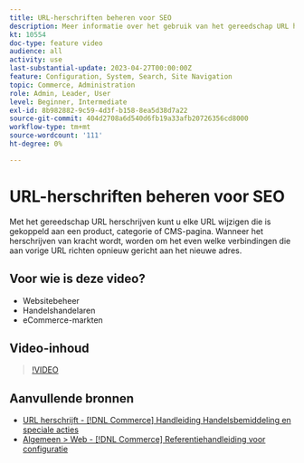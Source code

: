 ```yaml
---
title: URL-herschriften beheren voor SEO
description: Meer informatie over het gebruik van het gereedschap URL herschrijven om URL's te wijzigen die zijn gekoppeld aan een product, categorie of CMS-pagina.
kt: 10554
doc-type: feature video
audience: all
activity: use
last-substantial-update: 2023-04-27T00:00:00Z
feature: Configuration, System, Search, Site Navigation
topic: Commerce, Administration
role: Admin, Leader, User
level: Beginner, Intermediate
exl-id: 8b982882-9c59-4d3f-b158-8ea5d38d7a22
source-git-commit: 404d2708a6d540d6fb19a33afb20726356cd8000
workflow-type: tm+mt
source-wordcount: '111'
ht-degree: 0%

---
```


# URL-herschriften beheren voor SEO

Met het gereedschap URL herschrijven kunt u elke URL wijzigen die is gekoppeld aan een product, categorie of CMS-pagina. Wanneer het herschrijven van kracht wordt, worden om het even welke verbindingen die aan vorige URL richten opnieuw gericht aan het nieuwe adres.

## Voor wie is deze video?

- Websitebeheer
- Handelshandelaren
- eCommerce-markten

## Video-inhoud

>[!VIDEO](https://video.tv.adobe.com/v/343751?quality=12&learn=on)

## Aanvullende bronnen

- [URL herschrijft - [!DNL Commerce] Handleiding Handelsbemiddeling en speciale acties](https://experienceleague.adobe.com/docs/commerce-admin/marketing/seo/url-rewrites/url-rewrite.html)
- [Algemeen > Web - [!DNL Commerce] Referentiehandleiding voor configuratie](https://experienceleague.adobe.com/docs/commerce-admin/config/general/web.html)
